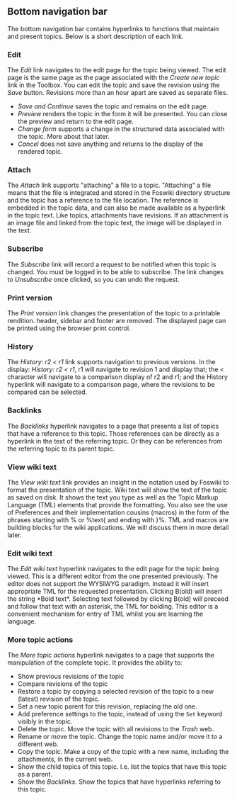 ## Bottom navigation bar	

The bottom navigation bar contains hyperlinks to functions that maintain and present topics. Below is a short description of each link.

### Edit	

The _Edit_ link navigates to the edit page for the topic being viewed. The edit page is the same page as the page associated with the _Create new topic_ link in the Toolbox. You can edit the topic and save the revision using the _Save_ button. Revisions more than an hour apart are saved as separate files.
* _Save and Continue_ saves the topic and remains on the edit page.
* _Preview_ renders the topic in the form it will be presented. You can close the preview and return to the edit page.
* _Change form_ supports a change in the structured data associated with the topic. More about that later.
* _Cancel_ does not save anything and returns to the display of the rendered topic.

### Attach	

The _Attach_ link supports "attaching" a file to a topic. "Attaching" a file means that the file is integrated and stored in the Foswiki directory structure and the topic has a reference to the file location. The reference is embedded in the topic data, and can also be made available as a hyperlink in the topic text. Like topics, attachments have revisions. If an attachment is an image file and linked from the topic text, the image will be displayed in the text.

### Subscribe	

The _Subscribe_ link will record a request to be notified when this topic is changed. You must be logged in to be able to subscribe. The link changes to _Unsubscribe_ once clicked, so you can undo the request.

### Print version	

The _Print version_ link changes the presentation of the topic to a printable rendition. header, sidebar and footer are removed. The displayed page can be printed using the browser print control.

### History	

The _History: r2 &lt; r1_ link supports navigation to previous versions. In the display: _History: r2 &lt; r1_, r1 will navigate to revision 1 and display that; the &lt; character will navigate to a comparison display of r2 and r1; and the History hyperlink will navigate to a comparison page, where the revisions to be compared can be selected.

### Backlinks	

The _Backlinks_ hyperlink navigates to a page that presents a list of topics that have a reference to this topic. Those references can be directly as a hyperlink in the text of the referring topic. Or they can be references from the referring topic to its parent topic.

### View wiki text	

The _View wiki text_ link provides an insight in the notation used by Foswiki to format the presentation of the topic. Wiki text will show the text of the topic as saved on disk. It shows the text you type as well as the Topic Markup Language (TML) elements that provide the formatting. You also see the use of Preferences and their implementation cousins (macros) in the form of the phrases starting with % or %text\{ and ending with \}%. TML and macros are building blocks for the wiki applications. We will discuss them in more detail later.

### Edit wiki text	

The _Edit wiki text_ hyperlink navigates to the edit page for the topic being viewed. This is a different editor from the one presented previously. The editor does not support the WYSIWYG paradigm. Instead it will insert appropriate TML for the requested presentation. Clicking B(old) will insert the string \*Bold text\*. Selecting text followed by clicking B(old) will preceed and follow that text with an asterisk, the TML for bolding. This editor is a convenient mechanism for entry of TML whilst you are learning the language.

### More topic actions	

The _More topic actions_ hyperlink navigates to a page that supports the manipulation of the complete topic. It provides the ability to:
* Show previous revisions of the topic
* Compare revisions of the topic
* Restore a topic by copying a selected revision of the topic to a new (latest) revision of the topic.
* Set a new topic parent for this revision, replacing the old one.
* Add preference settings to the topic, instead of using the `Set` keyword visibly in the topic.
* Delete the topic. Move the topic with all revisions to the _Trash_ web.
* Rename or move the topic. Change the topic name and/or move it to a different web.
* Copy the topic. Make a copy of the topic with a new name, including the attachments, in the current web.
* Show the child topics of this topic. I.e. list the topics that have this topic as a parent.
* Show the _Backlinks_. Show the topics that have hyperlinks referring to this topic.